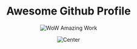 <h1 align="center">Awesome Github Profile</h1>

<div align="center"><img src="https://mrwgifs.com/wp-content/uploads/2015/12/I-Have-Done-Nothing-Productive-All-Day-Stick-Figure-Dance.gif" alt="WoW Amazing Work"/>

![Center](https://komarev.com/ghpvc/?username=Jevxtn&style=for-the-badge&abbreviated=true&color=blue)
